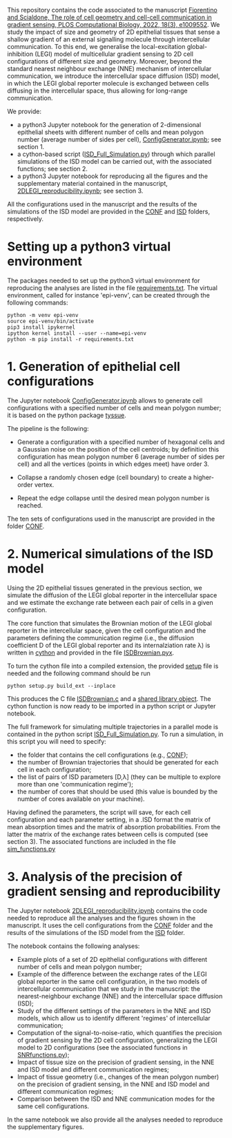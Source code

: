 This repository contains the code associated to the manuscript [Fiorentino and Scialdone, The role of cell geometry and cell-cell communication in gradient sensing, PLOS Computational Biology, 2022, 18(3), e1009552](https://doi.org/10.1371/journal.pcbi.1009552). We study the impact of size and geometry of 2D epithelial tissues that sense a shallow gradient of an external signalling molecule through intercellular communication. To this end, we generalise the local-excitation global-inhibition (LEGI) model of multicellular gradient sensing to 2D cell configurations of different size and geometry. Moreover, beyond the standard nearest neighbour exchange (NNE) mechanism of intercellular communication, we introduce the intercellular space diffusion (ISD) model, in which the LEGI global reporter molecule is exchanged between cells diffusing in the intercellular space, thus allowing for long-range communication.

 We provide: 
- a python3 Jupyter notebook for the generation of 2-dimensional epithelial sheets with different number of cells and mean polygon number (average number of sides per cell), [ConfigGenerator.ipynb](/ConfigGenerator.ipynb); see section 1.
- a cython-based script ([ISD_Full_Simulation.py](/ISD_Full_Simulation.py)) through which parallel simulations of the ISD model can be carried out, with the associated functions; see section 2.
- a python3 Jupyter notebook for reproducing all the figures and the supplementary material contained in the manuscript, [2DLEGI_reproducibility.ipynb](/2DLEGI_reproducibility.ipynb); see section 3.

All the configurations used in the manuscript and the results of the simulations of the ISD model are provided in the [CONF](/CONF/) and [ISD](/ISD/) folders, respectively.

# Setting up a python3 virtual environment

The packages needed to set up the python3 virtual environment for reproducing the analyses are listed in the file [requirements.txt](/requirements.txt).
The virtual environment, called for instance 'epi-venv', can be created through the following commands:

```
python -m venv epi-venv
source epi-venv/bin/activate
pip3 install ipykernel
ipython kernel install --user --name=epi-venv
python -m pip install -r requirements.txt
```


# 1. Generation of epithelial cell configurations

The Jupyter notebook [ConfigGenerator.ipynb](/ConfigGenerator.ipynb) allows to generate cell configurations with a specified number of cells and mean polygon number; it is based on the python package [tyssue](https://github.com/DamCB/tyssue). 

The pipeline is the following:
- Generate a configuration with a specified number of hexagonal cells and a Gaussian noise on the position of the cell centroids; by definition this configuration has mean polygon number 6 (average number of sides per cell) and all the vertices (points in which edges meet) have order 3.

- Collapse a randomly chosen edge (cell boundary) to create a higher-order vertex.

- Repeat the edge collapse until the desired mean polygon number is reached.

The ten sets of configurations used in the manuscript are provided in the folder [CONF](/CONF/).

# 2. Numerical simulations of the ISD model

Using the 2D epithelial tissues generated in the previous section, we simulate the diffusion of the LEGI global reporter in the intercellular space and we estimate the exchange rate between each pair of cells in a given configuration.

The core function that simulates the Brownian motion of the LEGI global reporter in the intercellular space, given the cell configuration and the parameters defining the communication regime (i.e., the diffusion coefficient D of the LEGI global reporter and its internalziation rate &lambda;) is written in [cython](https://cython.readthedocs.io/en/latest/) and provided in the file [ISDBrownian.pyx](/ISDBrownian.pyx).

To turn the cython file into a compiled extension, the provided [setup](/setup.py) file is needed and the following command should be run

```
python setup.py build_ext --inplace
```

This produces the C file [ISDBrownian.c](/ISDBrownian.c) and a [shared library object](/LISBrownian.cpython-37m-x86_64-linux-gnu.so). The cython function is now ready to be imported in a python script or Jupyter notebook.

The full framework for simulating multiple trajectories in a parallel mode is contained in the python script [ISD_Full_Simulation.py](/ISD_Full_Simulation.py). To run a simulation, in this script you will need to specify:
- the folder that contains the cell configurations (e.g., [CONF](/CONF/)); 
- the number of Brownian trajectories that should be generated for each cell in each configuration;
- the list of pairs of ISD parameters [D,&lambda;] (they can be multiple to explore more than one 'communication regime');
- the number of cores that should be used (this value is bounded by the number of cores available on your machine).

Having defined the parameters, the script will save, for each cell configuration and each parameter setting, in a .ISD format the matrix of mean absorption times and the matrix of absorption probabilities. From the latter the matrix of the exchange rates between cells is computed (see section 3). The associated functions are included in the file [sim_functions.py](/sim_functions.py)

# 3. Analysis of the precision of gradient sensing and reproducibility

The Jupyter notebook [2DLEGI_reproducibility.ipynb](/2DLEGI_reproducibility.ipynb) contains the code needed to reproduce all the analyses and the figures shown in the manuscript. It uses the cell configurations from the [CONF](/CONF/) folder and the results of the simulations of the ISD model from the [ISD](/ISD/) folder.

The notebook contains the following analyses:

- Example plots of a set of 2D epithelial configurations with different number of cells and mean polygon number;
- Example of the difference between the exchange rates of the LEGI global reporter in the same cell configuration, in the two models of intercellular communication that we study in the manuscript: the nearest-neighbour exchange (NNE) and the intercellular space diffusion (ISD);
- Study of the different settings of the parameters in the NNE and ISD models, which allow us to identify different 'regimes' of intercellular communication;
- Computation of the signal-to-noise-ratio, which quantifies the precision of gradient sensing by the 2D cell configuration, generalizing the LEGI model to 2D configurations (see the associated functions in [SNRfunctions.py](/SNRfunctions.py));
- Impact of tissue size on the precision of gradient sensing, in the NNE and ISD model and different communication regimes;
- Impact of tissue geometry (i.e., changes of the mean polygon number) on the precision of gradient sensing, in the NNE and ISD model and different communication regimes;
- Comparison between the ISD and NNE communication modes for the same cell configurations.

In the same notebook we also provide all the analyses needed to reproduce the supplementary figures.
